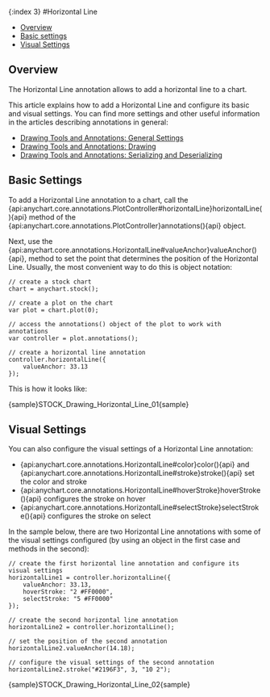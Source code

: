 {:index 3}
#Horizontal Line

* [Overview](#overview)
* [Basic settings](#basic_settings)
* [Visual Settings](#visual_settings)

## Overview

The Horizontal Line annotation allows to add a horizontal line to a chart.

This article explains how to add a Horizontal Line and configure its basic and visual settings. You can find more settings and other useful information in the articles describing annotations in general:

* [Drawing Tools and Annotations: General Settings](General_Settings)
* [Drawing Tools and Annotations: Drawing](Drawing)
* [Drawing Tools and Annotations: Serializing and Deserializing](Serializing_Deserializing)

## Basic Settings

To add a Horizontal Line annotation to a chart, call the {api:anychart.core.annotations.PlotController#horizontalLine}horizontalLine(){api} method of the {api:anychart.core.annotations.PlotController}annotations(){api} object.

Next, use the {api:anychart.core.annotations.HorizontalLine#valueAnchor}valueAnchor(){api}, method to set the point that determines the position of the Horizontal Line. Usually, the most convenient way to do this is object notation:

```
// create a stock chart
chart = anychart.stock();

// create a plot on the chart
var plot = chart.plot(0);

// access the annotations() object of the plot to work with annotations
var controller = plot.annotations();

// create a horizontal line annotation
controller.horizontalLine({
    valueAnchor: 33.13
});
```

This is how it looks like:

{sample}STOCK\_Drawing\_Horizontal\_Line\_01{sample}

## Visual Settings

You can also configure the visual settings of a Horizontal Line annotation:

* {api:anychart.core.annotations.HorizontalLine#color}color(){api} and {api:anychart.core.annotations.HorizontalLine#stroke}stroke(){api} set the color and stroke
* {api:anychart.core.annotations.HorizontalLine#hoverStroke}hoverStroke(){api} configures the stroke on hover
* {api:anychart.core.annotations.HorizontalLine#selectStroke}selectStroke(){api} configures the stroke on select

In the sample below, there are two Horizontal Line annotations with some of the visual settings configured (by using an object in the first case and methods in the second):

```
// create the first horizontal line annotation and configure its visual settings
horizontalLine1 = controller.horizontalLine({
    valueAnchor: 33.13,
    hoverStroke: "2 #FF0000",
    selectStroke: "5 #FF0000"
});

// create the second horizontal line annotation
horizontalLine2 = controller.horizontalLine();

// set the position of the second annotation
horizontalLine2.valueAnchor(14.18);
 
// configure the visual settings of the second annotation
horizontalLine2.stroke("#2196F3", 3, "10 2");
```

{sample}STOCK\_Drawing\_Horizontal\_Line\_02{sample}